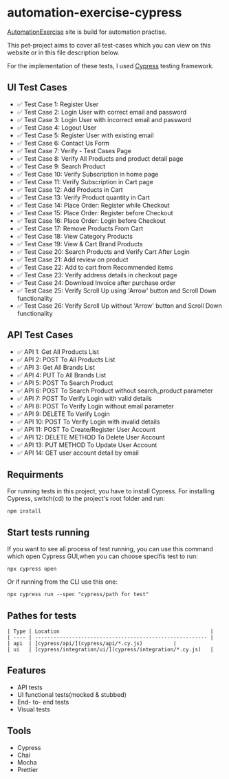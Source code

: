 # automation-exercise-cypress
[AutomationExercise](https://automationexercise.com/) site is build for automation practise.

This pet-project aims to cover all test-cases which you can view on this website or in this file description below.

For the implementation of these tests, I used [Cypress](https://www.cypress.io/) testing framework.

## UI Test Cases

-   ✅ Test Case 1: Register User
-   ✅ Test Case 2: Login User with correct email and password
-   ✅ Test Case 3: Login User with incorrect email and password
-   ✅ Test Case 4: Logout User
-   ✅ Test Case 5: Register User with existing email
-   ✅ Test Case 6: Contact Us Form
-   ✅ Test Case 7: Verify - Test Cases Page
-   ✅ Test Case 8: Verify All Products and product detail page
-   ✅ Test Case 9: Search Product
-   ✅ Test Case 10: Verify Subscription in home page
-   ✅ Test Case 11: Verify Subscription in Cart page
-   ✅ Test Case 12: Add Products in Cart
-   ✅ Test Case 13: Verify Product quantity in Cart
-   ✅ Test Case 14: Place Order: Register while Checkout
-   ✅ Test Case 15: Place Order: Register before Checkout
-   ✅ Test Case 16: Place Order: Login before Checkout
-   ✅ Test Case 17: Remove Products From Cart
-   ✅ Test Case 18: View Category Products
-   ✅ Test Case 19: View & Cart Brand Products
-   ✅ Test Case 20: Search Products and Verify Cart After Login
-   ✅ Test Case 21: Add review on product
-   ✅ Test Case 22: Add to cart from Recommended items
-   ✅ Test Case 23: Verify address details in checkout page
-   ✅ Test Case 24: Download Invoice after purchase order
-   ✅ Test Case 25: Verify Scroll Up using 'Arrow' button and Scroll Down functionality
-   ✅ Test Case 26: Verify Scroll Up without 'Arrow' button and Scroll Down functionality

## API Test Cases

-   ✅ API 1: Get All Products List
-   ✅ API 2: POST To All Products List
-   ✅ API 3: Get All Brands List
-   ✅ API 4: PUT To All Brands List
-   ✅ API 5: POST To Search Product
-   ✅ API 6: POST To Search Product without search_product parameter
-   ✅ API 7: POST To Verify Login with valid details
-   ✅ API 8: POST To Verify Login without email parameter
-   ✅ API 9: DELETE To Verify Login
-   ✅ API 10: POST To Verify Login with invalid details
-   ✅ API 11: POST To Create/Register User Account
-   ✅ API 12: DELETE METHOD To Delete User Account
-   ✅ API 13: PUT METHOD To Update User Account
-   ✅ API 14: GET user account detail by email

## Requirments

For running tests in this project, you have to install Cypress. For installing Cypress, switch(cd) to the project's root folder and run:

    npm install

## Start tests running

If you want to see all process of test running, you can use this command which open Cypress GUI,when you can choose specifis test to run:

    npx cypress open

Or if running from the CLI use this one:

    npx cypress run --spec "cypress/path for test"

## Pathes for tests

    | Type | Location                                                 |
    | ---- | -------------------------------------------------------- |
    | api  | [cypress/api/](cypress/api/*.cy.js)          |
    | ui   | [cypress/integration/ui/](cypress/integration/*.cy.js)   |

## Features

 - API tests
 - UI functional tests(mocked & stubbed)
 - End- to- end tests
 - Visual tests

## Tools

 - Cypress
 - Chai
 - Mocha
 - Prettier